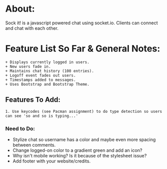 # About:
Sock it! is a javascript powered chat using socket.io. Clients can connect and chat with each other.

# Feature List So Far & General Notes:

	+ Displays currently logged in users.
	+ New users fade in.
	+ Maintains chat history (100 entries).
	+ Logoff event fades out users.
	+ Timestamps added to messages.
	+ Uses Bootstrap and Bootstrap Theme.

## Features To Add:

	1. Use keycodes (see Pacman assignment) to do type detection so users
	can see 'so and so is typing...'

### Need to Do:

- Stylize chat so username has a color and maybe even more spacing between comments.
- Change logged-on color to a gradient green and add an icon?
- Why isn't mobile working? Is it because of the stylesheet issue?
- Add footer with your website/credits.
